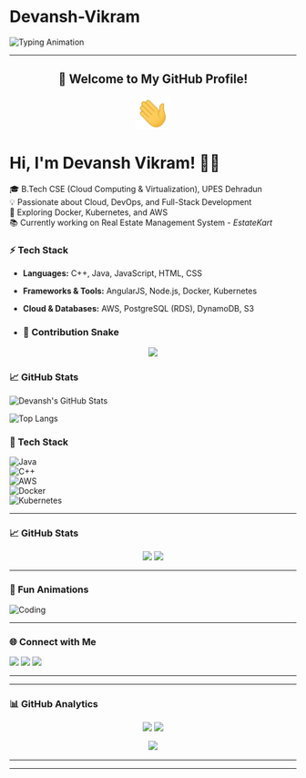 # Devansh-Vikram
</p>
<!-- Typing Intro Animation -->
<img src="https://readme-typing-svg.herokuapp.com?font=Fira+Code&size=24&duration=4000&pause=1000&color=00C2FF&width=600&lines=Hi%2C+I'm+Devansh+Vikram!+👨‍💻;Cloud+%7C+DevOps+%7C+Full+Stack+Enthusiast;Always+Learning+New+Technologies+🚀" alt="Typing Animation" />

---

<!-- Waving Hand Animation -->
<h2 align="center">👋 Welcome to My GitHub Profile!</h2>
<p align="center">
  <img src="https://raw.githubusercontent.com/ABSphreak/ABSphreak/master/gifs/Hi.gif" width="60">
</p>

# Hi, I'm Devansh Vikram! 👨‍💻  
🎓 B.Tech CSE (Cloud Computing & Virtualization), UPES Dehradun  
💡 Passionate about Cloud, DevOps, and Full-Stack Development  
🚀 Exploring Docker, Kubernetes, and AWS  
📚 Currently working on Real Estate Management System - *EstateKart*  
### ⚡ Tech Stack
- **Languages:** C++, Java, JavaScript, HTML, CSS  
- **Frameworks & Tools:** AngularJS, Node.js, Docker, Kubernetes  
- **Cloud & Databases:** AWS, PostgreSQL (RDS), DynamoDB, S3

- ### 🐍 Contribution Snake  

<p align="center">
  <img src="https://github.com/DevanshVikram/DevanshVikram/blob/output/github-contribution-grid-snake.svg" />
</p>


### 📈 GitHub Stats
![Devansh's GitHub Stats](https://github-readme-stats.vercel.app/api?username=DevanshVikram&show_icons=true&theme=radical)

![Top Langs](https://github-readme-stats.vercel.app/api/top-langs/?username=DevanshVikram&layout=compact&theme=radical)
### 🔧 Tech Stack  

![Java](https://img.shields.io/badge/Java-ED8B00?style=for-the-badge&logo=java&logoColor=white)  
![C++](https://img.shields.io/badge/C++-00599C?style=for-the-badge&logo=cplusplus&logoColor=white)  
![AWS](https://img.shields.io/badge/AWS-232F3E?style=for-the-badge&logo=amazon-aws&logoColor=white)  
![Docker](https://img.shields.io/badge/Docker-2496ED?style=for-the-badge&logo=docker&logoColor=white)  
![Kubernetes](https://img.shields.io/badge/Kubernetes-326CE5?style=for-the-badge&logo=kubernetes&logoColor=white)  

---

### 📈 GitHub Stats  

<p align="center">
  <img src="https://github-readme-stats.vercel.app/api?username=DevanshVikram&show_icons=true&theme=radical" height="180" />
  <img src="https://github-readme-streak-stats.herokuapp.com/?user=DevanshVikram&theme=radical" height="180" />
</p>

---

### 🚀 Fun Animations  

![Coding](https://media.giphy.com/media/qgQUggAC3Pfv687qPC/giphy.gif)  

---

### 🌐 Connect with Me  

<p>
 <a href="https://www.linkedin.com/in/devansh-vikram-99a09125a/"><img src="https://img.shields.io/badge/LinkedIn-0077B5?style=for-the-badge&logo=linkedin&logoColor=white"/></a>
  <a href="mailto:your.email@example.com"><img src="https://img.shields.io/badge/Email-D14836?style=for-the-badge&logo=gmail&logoColor=white"/></a>
  <a href="https://yourportfolio.com"><img src="https://img.shields.io/badge/Portfolio-000000?style=for-the-badge&logo=vercel&logoColor=white"/></a>


---

---

### 📊 GitHub Analytics  

<p align="center">
  <img src="https://github-readme-stats.vercel.app/api?username=DevanshVikram&show_icons=true&theme=tokyonight&hide_border=true" height="180"/>
  <img src="https://github-readme-streak-stats.herokuapp.com/?user=DevanshVikram&theme=tokyonight&hide_border=true" height="180"/>
</p>

<!-- Animated Contribution Graph -->
<p align="center">
  <img src="https://github-readme-activity-graph.vercel.app/graph?username=DevanshVikram&bg_color=1a1b27&color=70a5fd&line=38bdae&point=ffffff&hide_border=true" />
</p>

---


---

